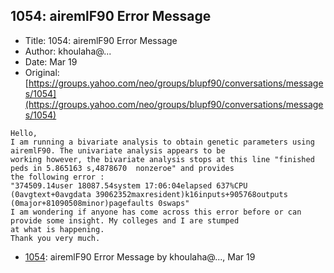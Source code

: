 ## 1054: airemlF90 Error Message

- Title: 1054: airemlF90 Error Message
- Author: khoulaha@...
- Date: Mar 19
- Original: [https://groups.yahoo.com/neo/groups/blupf90/conversations/messages/1054](https://groups.yahoo.com/neo/groups/blupf90/conversations/messages/1054)

```
Hello, 
I am running a bivariate analysis to obtain genetic parameters using airemlF90. The univariate analysis appears to be
working however, the bivariate analysis stops at this line "finished peds in 5.865163 s,4878670  nonzeroe" and provides
the following error :
"374509.14user 18087.54system 17:06:04elapsed 637%CPU (0avgtext+0avgdata 39062352maxresident)k16inputs+905768outputs
(0major+81090508minor)pagefaults 0swaps"
I am wondering if anyone has come across this error before or can provide some insight. My colleges and I are stumped
at what is happening. 
Thank you very much. 
```

- [1054](1054.md): airemlF90 Error Message by khoulaha@..., Mar 19
